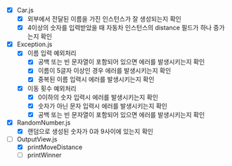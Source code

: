 - [x] Car.js
  - [x] 외부에서 전달된 이름을 가진 인스턴스가 잘 생성되는지 확인
  - [x] 4이상의 숫자를 입력받았을 때 자동차 인스턴스의 distance 필드가 하나 증가는지 확인
- [x] Exception.js
  - [x] 이름 입력 예외처리
    - [x] 공백 또는 빈 문자열이 포함되어 있으면 에러를 발생시키는지 확인
    - [x] 이름이 5글자 이상인 경우 에러를 발생시키는지 확인
    - [x] 중복된 이름 입력시 에러를 발생시키는지 확인
  - [x] 이동 횟수 예외처리
    - [x] 0이하의 숫자 입력시 에러를 발생시키는지 확인
    - [x] 숫자가 아닌 문자 입력시 에러를 발생시키는지 확인
    - [x] 공백 또는 빈 문자열이 포함되어 있으면 에러를 발생시키는지 확인
- [x] RandomNumber.js
  - [x] 랜덤으로 생성된 숫자가 0과 9사이에 있는지 확인
- [ ] OutputView.js
  - [x] printMoveDistance
  - [ ] printWinner
